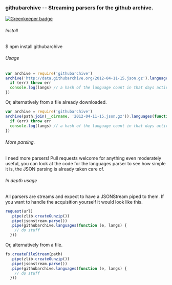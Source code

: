### githubarchive -- Streaming parsers for the github archive.

[![Greenkeeper badge](https://badges.greenkeeper.io/mikeal/githubarchive.svg)](https://greenkeeper.io/)

###### Install

$ npm install githubarchive

###### Usage

```javascript
var archive = require('githubarchive')
archive('http://data.githubarchive.org/2012-04-11-15.json.gz').languages(function (err, langs) {
  if (err) throw err
  console.log(langs) // a hash of the language count in that days activity
})
```

Or, alternatively from a file already downloaded.

```javascript
var archive = require('githubarchive')
archive(path.join(__dirname, '2012-04-11-15.json.gz')).languages(function (err, langs) {
  if (err) throw err
  console.log(langs) // a hash of the language count in that days activity
})
```

###### More parsing.

I need more parsers! Pull requests welcome for anything even moderately useful, you can look at the code for the languages parser to see how simple it is, the JSON parsing is already taken care of.

###### In depth usage

All parsers are streams and expect to have a JSONStream piped to them. If you want to handle the acquisition yourself it would look like this.

```javascript
request(url)
  .pipe(zlib.createGunzip())
  .pipe(jsonstream.parse())
  .pipe(githubarchive.languages(function (e, langs) {
    // do stuff
  }))
```

Or, alternatively from a file.

```javascript
fs.createFileStream(path)
  .pipe(zlib.createGunzip())
  .pipe(jsonstream.parse())
  .pipe(githubarchive.languages(function (e, langs) {
    // do stuff
  }))
```
